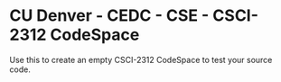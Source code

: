 # CU Denver - CEDC - CSE - CSCI-2312 CodeSpace

Use this to create an empty CSCI-2312 CodeSpace to test your source code.